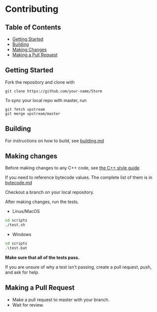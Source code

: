 # Contributing

## Table of Contents

- [Getting Started](#getting-started)
- [Building](#building)
- [Making Changes](#making-changes)
- [Making a Pull Request](#making-a-pull-request)

## Getting Started

Fork the repository and clone with

```console
git clone https://github.com/your-name/Storm
```

To sync your local repo with master, run
```console
git fetch upstream
git merge upstream/master
```

## Building

For instructions on how to build, see [building.md](/Storm/building.md)

## Making changes

Before making changes to any C++ code, see [the C++ style guide](/Storm/contributing/style-cpp)

If you need to reference bytecode values. The complete list of them is in [bytecode.md](/Storm/contributing/bytecode.md)

Checkout a branch on your local repository.

After making changes, run the tests.

- Linux/MacOS

```sh
cd scripts
./test.sh
```

- Windows

```bat
cd scripts
.\test.bat
```

**Make sure that all of the tests pass.**

If you are unsure of why a test isn't passing, create a pull request, push, and ask for help.

## Making a Pull Request

- Make a pull request to master with your branch.
- Wait for review.

